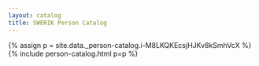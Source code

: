 ```yaml
---
layout: catalog
title: SWERIK Person Catalog
---
```

{% assign p = site.data._person-catalog.i-M8LKQKEcsjHJKv8kSmhVcX %}
{% include person-catalog.html p=p %}

